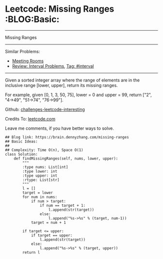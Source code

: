 # Leetcode: Missing Ranges     :BLOG:Basic:


---

Missing Ranges  

---

Similar Problems:  
-   [Meeting Rooms](https://brain.dennyzhang.com/meeting-rooms)
-   [Review: Interval Problems](https://brain.dennyzhang.com/review-interval), [Tag: #interval](https://brain.dennyzhang.com/tag/interval)

---

Given a sorted integer array where the range of elements are in the inclusive range [lower, upper], return its missing ranges.  

For example, given [0, 1, 3, 50, 75], lower = 0 and upper = 99, return ["2", "4->49", "51->74", "76->99"].  

Github: [challenges-leetcode-interesting](https://github.com/DennyZhang/challenges-leetcode-interesting/tree/master/missing-ranges)  

Credits To: [leetcode.com](https://leetcode.com/problems/missing-ranges/description/)  

Leave me comments, if you have better ways to solve.  

    ## Blog link: https://brain.dennyzhang.com/missing-ranges
    ## Basic Ideas:
    ##
    ## Complexity: Time O(n), Space O(1)
    class Solution:
        def findMissingRanges(self, nums, lower, upper):
            """
            :type nums: List[int]
            :type lower: int
            :type upper: int
            :rtype: List[str]
            """
            l = []
            target = lower
            for num in nums:
                if num > target:
                    if num == target + 1:
                        l.append(str(target))
                    else:
                        l.append("%s->%s" % (target, num-1))
                target = num + 1
    
            if target <= upper:
                if target == upper:
                    l.append(str(target))
                else:
                    l.append("%s->%s" % (target, upper))
            return l